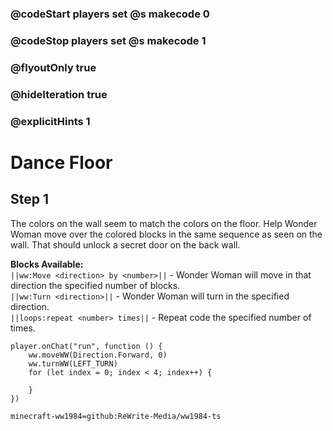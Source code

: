 ### @codeStart players set @s makecode 0
### @codeStop players set @s makecode 1

### @flyoutOnly true
### @hideIteration true
### @explicitHints 1

# Dance Floor

## Step 1
The colors on the wall seem to match the colors on the floor. Help Wonder Woman move over the colored blocks in the same sequence as seen on the wall. That should unlock a secret door on the back wall.

**Blocks Available:**  
``||ww:Move <direction> by <number>||`` - Wonder Woman will move in that direction the specified number of blocks.  
``||ww:Turn <direction>||`` - Wonder Woman will turn in the specified direction.  
``||loops:repeat <number> times||`` - Repeat code the specified number of times.  

```ghost
player.onChat("run", function () {
    ww.moveWW(Direction.Forward, 0)
    ww.turnWW(LEFT_TURN)
    for (let index = 0; index < 4; index++) {
        
    }
})
```
```package
minecraft-ww1984=github:ReWrite-Media/ww1984-ts
```
